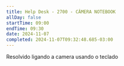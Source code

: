 ```yaml
---
title: Help Desk - 2700 - CÂMERA NOTEBOOK
allDay: false
startTime: 09:00
endTime: 09:30
date: 2024-11-07
completed: 2024-11-07T09:32:48.685-03:00
---
```

Resolvido ligando a camera usando o teclado